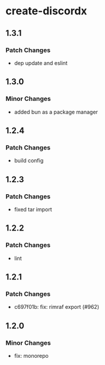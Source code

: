 # create-discordx

## 1.3.1

### Patch Changes

- dep update and eslint

## 1.3.0

### Minor Changes

- added bun as a package manager

## 1.2.4

### Patch Changes

- build config

## 1.2.3

### Patch Changes

- fixed tar import

## 1.2.2

### Patch Changes

- lint

## 1.2.1

### Patch Changes

- c697f01b: fix: rimraf export (#962)

## 1.2.0

### Minor Changes

- fix: monorepo
